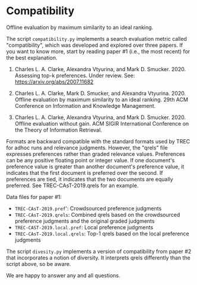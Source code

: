 # Compatibility
Offline evaluation by maximum similarity to an ideal ranking.

The script ``compatibility.py`` implements a search evaluation metric called "compatibility", which was developed and explored over three papers.
If you want to know more, start by reading paper #1 (i.e., the most recent) for the best explanation.

1) Charles L. A. Clarke, Alexandra Vtyurina, and Mark D. Smucker. 2020.
   Assessing top-k preferences.
   Under review. See: https://arxiv.org/abs/2007.11682

2) Charles L. A. Clarke, Mark D. Smucker, and Alexandra Vtyurina. 2020.
   Offline evaluation by maximum similarity to an ideal ranking.
   29th ACM Conference on Information and Knowledge Management.

3) Charles L. A. Clarke, Alexandra Vtyurina, and Mark D. Smucker. 2020.
   Offline evaluation without gain.
   ACM SIGIR International Conference on the Theory of Information Retrieval.

Formats are backward compatible with the standard formats used by TREC for adhoc runs and relevance judgments.
However, the "qrels" file expresses preferences rather than graded relevance values.
Preferences can be any positive floating point or integer value.
If one document's preference value is greater than another document's preference value, it indicates that the first document is preferred over the second.
If preferences are tied, it indicates that the two documents are equally preferred.
See TREC-CAsT-2019.qrels for an example.

Data files for paper #1:
* ``TREC-CAsT-2019.pref``': Crowdsourced preference judgments
* ``TREC-CAsT-2019.qrels``: Combined qrels based on the crowdsourced preference judgments and the original graded judgments
* ``TREC-CAST-2019.local.pref``: Local preference judgments
* ``TREC-CAsT-2019.local.qrels``: Top-1 qrels based on the local preference judgments

The script ``divesity.py`` implements a version of compatibility from paper #2 that incorporates a notion of diversity.
It interprets qrels differently than the script above, so be aware.

We are happy to answer any and all questions.

